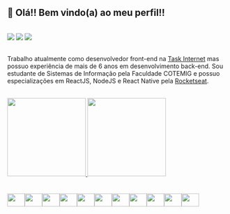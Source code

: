 ## 👋 Olá!! Bem vindo(a) ao meu perfil!!
<br />
<div> 
<!--   <a href="https://www.youtube.com/channel/UC_-uuuZbY0AAt9CViNzvc-Q" target="_blank"><img src="https://img.shields.io/badge/YouTube-FF0000?style=for-the-badge&logo=youtube&logoColor=white" target="_blank"></a> -->
  <a href="https://www.linkedin.com/in/ryandrumond" target="_blank"><img src="https://img.shields.io/badge/-LinkedIn-%230077B5?style=for-the-badge&logo=linkedin&logoColor=white" target="_blank"></a> 
  <a href = "mailto:ryandrumond@outlook.com.br"><img src="https://img.shields.io/badge/Microsoft_Outlook-0078D4?style=for-the-badge&logo=microsoft-outlook&logoColor=white" target="_blank"></a>
<!--  <a href="https://discord.gg/pDbY76q8Qf" target="_blank"><img src="https://img.shields.io/badge/Discord-7289DA?style=for-the-badge&logo=discord&logoColor=white" target="_blank"></a>  -->
  <a href="https://instagram.com/ryandrumond" target="_blank"><img src="https://img.shields.io/badge/-Instagram-%23E4405F?style=for-the-badge&logo=instagram&logoColor=white" target="_blank"></a>
<!--  	<a href="https://www.twitch.tv/rafaballerinii" target="_blank"><img src="https://img.shields.io/badge/Twitch-9146FF?style=for-the-badge&logo=twitch&logoColor=white" target="_blank"></a> -->
  
  
</div>

<br />

<p>
  Trabalho atualmente como desenvolvedor front-end na <a href="https://task.com.br">Task Internet</a> mas possuo experiência de mais de 6 anos em desenvolvimento back-end. Sou estudante de Sistemas de Informação pela Faculdade COTEMIG e possuo especializações em ReactJS, NodeJS e React Native pela <a href="https://rocketseat.com.br/">Rocketseat</a>. 
</p>
<br />
<div>
  <a href="https://github.com/soldadoryan">
  <img height="180em" src="https://github-readme-stats.vercel.app/api?username=soldadoryan&show_icons=true&theme=react&include_all_commits=true&count_private=true&custom_title=Estatísticas do meu perfil"/>
  <img height="180em" src="https://github-readme-stats.vercel.app/api/top-langs/?username=soldadoryan&layout=compact&langs_count=7&theme=react&custom_title=Linguagens mais utilizadas"/>
</div><br />

<div style="display: flex; align-items: center">
  <img align="center" src="https://cdn.jsdelivr.net/gh/devicons/devicon/icons/javascript/javascript-original.svg" height="30" width="40" style="margin-top: 20px"/>
  <img align="center" src="https://cdn.jsdelivr.net/gh/devicons/devicon/icons/typescript/typescript-original.svg" height="30" width="40" style="margin-top: 20px"/>
  <img align="center" src="https://cdn.jsdelivr.net/gh/devicons/devicon/icons/react/react-original.svg" height="30" width="40" style="margin-top: 20px"/>
  <img align="center" src="https://cdn.jsdelivr.net/gh/devicons/devicon/icons/nodejs/nodejs-original.svg" height="30" width="40" style="margin-top: 20px"/>
  <img align="center" src="https://cdn.jsdelivr.net/gh/devicons/devicon/icons/html5/html5-original.svg" height="30" width="40" style="margin-top: 20px"/>
  <img align="center" src="https://cdn.jsdelivr.net/gh/devicons/devicon/icons/css3/css3-original.svg" height="30" width="40" style="margin-top: 20px"/>
  <img align="center" src="https://cdn.jsdelivr.net/gh/devicons/devicon/icons/sass/sass-original.svg" height="30" width="40" style="margin-top: 20px"/>
  <img align="center" src="https://cdn.jsdelivr.net/gh/devicons/devicon/icons/git/git-original.svg" height="30" width="40" style="margin-top: 20px"/>
  <img align="center" src="https://cdn.jsdelivr.net/gh/devicons/devicon/icons/php/php-original.svg" height="30" width="40" style="margin-top: 20px"/>
  <img align="center" src="https://cdn.jsdelivr.net/gh/devicons/devicon/icons/laravel/laravel-plain.svg" height="30" width="40" style="margin-top: 20px"/>
  <img align="center" src="https://cdn.jsdelivr.net/gh/devicons/devicon/icons/csharp/csharp-original.svg" height="30" width="40" style="margin-top: 20px"/>
</div>
<br />
 
##

